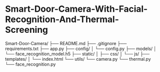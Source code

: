 # Smart-Door-Camera-With-Facial-Recognition-And-Thermal-Screening
Smart-Door-Camera/
├── README.md
├── .gitignore
├── requirements.txt
├── app.py
├── config/
│   └── config.py
├── models/
│   └── face_recognition_model.h5
├── static/
│   ├── css/
│   └── js/
├── templates/
│   └── index.html
└── utils/
    └── camera.py
    └── thermal.py
    └── face_recognition.py
